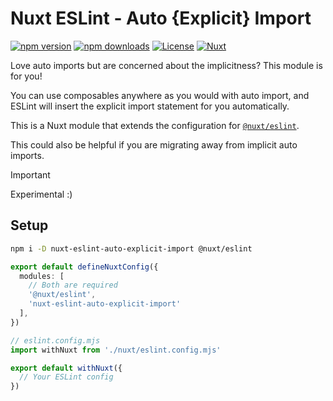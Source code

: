 # Nuxt ESLint - Auto {Explicit} Import

[![npm version][npm-version-src]][npm-version-href]
[![npm downloads][npm-downloads-src]][npm-downloads-href]
[![License][license-src]][license-href]
[![Nuxt][nuxt-src]][nuxt-href]

Love auto imports but are concerned about the implicitness? This module is for you!

You can use composables anywhere as you would with auto import, and ESLint will insert the explicit import statement for you automatically.

This is a Nuxt module that extends the configuration for [`@nuxt/eslint`](https://eslint.nuxt.com/packages/module).

This could also be helpful if you are migrating away from implicit auto imports.

> [!IMPORTANT]
> Experimental :)

## Setup

```bash
npm i -D nuxt-eslint-auto-explicit-import @nuxt/eslint
```

```ts
export default defineNuxtConfig({
  modules: [
    // Both are required
    '@nuxt/eslint',
    'nuxt-eslint-auto-explicit-import'
  ],
})
```

```js
// eslint.config.mjs
import withNuxt from './nuxt/eslint.config.mjs'

export default withNuxt({
  // Your ESLint config
})
```

<!-- Badges -->
[npm-version-src]: https://img.shields.io/npm/v/nuxt-eslint-auto-explicit-import/latest.svg?style=flat&colorA=020420&colorB=00DC82
[npm-version-href]: https://npmjs.com/package/nuxt-eslint-auto-explicit-import

[npm-downloads-src]: https://img.shields.io/npm/dm/nuxt-eslint-auto-explicit-import.svg?style=flat&colorA=020420&colorB=00DC82
[npm-downloads-href]: https://npmjs.com/package/nuxt-eslint-auto-explicit-import

[license-src]: https://img.shields.io/npm/l/nuxt-eslint-auto-explicit-import.svg?style=flat&colorA=020420&colorB=00DC82
[license-href]: https://npmjs.com/package/nuxt-eslint-auto-explicit-import

[nuxt-src]: https://img.shields.io/badge/Nuxt-020420?logo=nuxt.js
[nuxt-href]: https://nuxt.com
